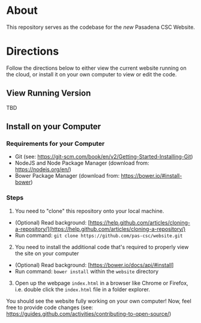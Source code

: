 # About
This repository serves as the codebase for the *new* Pasadena CSC Website.

# Directions

Follow the directions below to either view the current website running on the cloud, or install it on your own computer to view or edit the code.

## View Running Version

TBD

## Install on your Computer

### Requirements for your Computer
* Git (see: https://git-scm.com/book/en/v2/Getting-Started-Installing-Git)
* NodeJS and Node Package Manager (download from: https://nodejs.org/en/)
* Bower Package Manager (download from: https://bower.io/#install-bower)

### Steps
1. You need to "clone" this repository onto your local machine. 
  - (Optional) Read background: [https://help.github.com/articles/cloning-a-repository/](https://help.github.com/articles/cloning-a-repository/)
  - Run command: ``git clone https://github.com/pas-csc/website.git``
2. You need to install the additional code that's required to properly view the site on your computer
  - (Optional) Read background: [https://bower.io/docs/api/#install]
  - Run command: ``bower install`` within the ``website`` directory
3. Open up the webpage ``index.html`` in a browser like Chrome or Firefox, i.e. double click the ``index.html`` file in a folder explorer. 

You should see the website fully working on your own computer! Now, feel free to provide code changes (see: https://guides.github.com/activities/contributing-to-open-source/)

